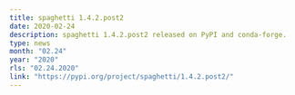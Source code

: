 ```yaml
---
title: spaghetti 1.4.2.post2
date: 2020-02-24
description: spaghetti 1.4.2.post2 released on PyPI and conda-forge.
type: news
month: "02.24"
year: "2020"
rls: "02.24.2020"
link: "https://pypi.org/project/spaghetti/1.4.2.post2/"
---
```

